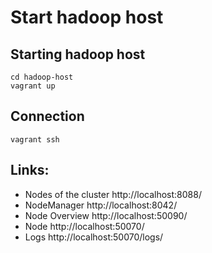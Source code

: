 # Start hadoop host

## Starting hadoop host
```
cd hadoop-host
vagrant up
```

## Connection
```
vagrant ssh
```

## Links:

* Nodes of the cluster http://localhost:8088/
* NodeManager http://localhost:8042/
* Node Overview http://localhost:50090/
* Node http://localhost:50070/
* Logs http://localhost:50070/logs/
